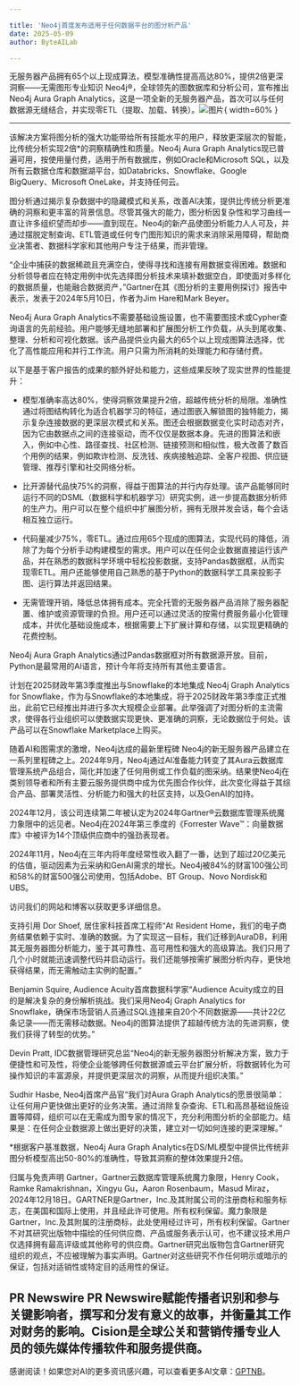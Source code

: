 ```yaml
---

title: 'Neo4j首度发布适用于任何数据平台的图分析产品'
date: 2025-05-09
author: ByteAILab

---
```


无服务器产品拥有65个以上现成算法，模型准确性提高高达80%，提供2倍更深洞察——无需图形专业知识
Neo4j®，全球领先的图数据库和分析公司，宣布推出Neo4j Aura Graph Analytics，这是一项全新的无服务器产品，首次可以与任何数据源无缝结合，并实现零ETL（提取、加载、转换）。![图片](https://ai-techpark.com/wp-content/uploads/Neo4j-Debuts.jpg){ width=60% }

---
该解决方案将图分析的强大功能带给所有技能水平的用户，释放更深层次的智能，比传统分析实现2倍*的洞察精确性和质量。Neo4j Aura Graph Analytics现已普遍可用，按使用量付费，适用于所有数据库，例如Oracle和Microsoft SQL，以及所有云数据仓库和数据湖平台，如Databricks、Snowflake、Google BigQuery、Microsoft OneLake，并支持任何云。

图分析通过揭示复杂数据中的隐藏模式和关系，改善AI决策，提供比传统分析更准确的洞察和更丰富的背景信息。尽管其强大的能力，图分析因复杂性和学习曲线一直让许多组织望而却步——直到现在。Neo4j的新产品使图分析能力人人可及，并通过摆脱定制查询、ETL管道或任何专门图形知识的需求来消除采用障碍，帮助商业决策者、数据科学家和其他用户专注于结果，而非管理。

“企业中捕获的数据稀疏且充满空白，使得寻找和连接有用数据变得困难。数据和分析领导者应在特定用例中优先选择图分析技术来填补数据空白，即使面对多样化的数据质量，也能融合数据资产，”Gartner在其《图分析的主要用例探讨》报告中表示，发表于2024年5月10日，作者为Jim Hare和Mark Beyer。

Neo4j Aura Graph Analytics不需要基础设施设置，也不需要图技术或Cypher查询语言的先前经验。用户能够无缝地部署和扩展图分析工作负载，从头到尾收集、整理、分析和可视化数据。该产品提供业内最大的65个以上现成图算法选择，优化了高性能应用和并行工作流。用户只需为所消耗的处理能力和存储付费。

以下是基于客户报告的成果的额外好处和能力，这些成果反映了现实世界的性能提升：

- 模型准确率高达80%，使得洞察效果提升2倍，超越传统分析的局限。准确性通过将图结构转化为适合机器学习的特征，通过图嵌入解锁图的独特能力，揭示复杂连接数据的更深层次模式和关系。图还会根据数据变化实时动态对齐，因为它由数据点之间的连接驱动，而不仅仅是数据本身。先进的图算法和嵌入，例如中心性、路径查找、社区检测、链接预测和相似性，极大改善了数百个用例的结果，例如欺诈检测、反洗钱、疾病接触追踪、全客户视图、供应链管理、推荐引擎和社交网络分析。
  
- 比开源替代品快75%的洞察，得益于图算法的并行内存处理。该产品能够同时运行不同的DSML（数据科学和机器学习）研究实例，进一步提高数据分析师的生产力。用户可以在整个组织中扩展图分析，拥有无限并发会话，每个会话相互独立运行。
  
- 代码量减少75%，零ETL。通过应用65个现成的图算法，实现代码的降低，消除了为每个分析手动构建模型的需求。用户可以在任何企业数据直接运行该产品，并在熟悉的数据科学环境中轻松投影数据，支持Pandas数据框，从而实现零ETL。用户还能够使用自己熟悉的基于Python的数据科学工具来投影子图、运行算法并返回结果。
  
- 无需管理开销，降低总体拥有成本。完全托管的无服务器产品消除了服务器配置、维护或资源管理的负担。用户还可以通过灵活的按需付费服务最小化管理成本，并优化基础设施成本，根据需要上下扩展计算和存储，以实现更精确的花费控制。

Neo4j Aura Graph Analytics通过Pandas数据框对所有数据源开放。目前，Python是最常用的AI语言，预计今年将支持所有其他主要语言。 

计划在2025财政年第3季度推出与Snowflake的本地集成
Neo4j Graph Analytics for Snowflake，作为与Snowflake的本地集成，将于2025财政年第3季度正式推出，此前它已经推出并进行多次大规模企业部署。此举强调了对图分析的主流需求，使得各行业组织可以使数据实现更快、更准确的洞察，无论数据位于何处。该产品可以在Snowflake Marketplace上购买。

随着AI和图需求的激增，Neo4j达成的最新里程碑
Neo4j的新无服务器产品建立在一系列里程碑之上。2024年9月，Neo4j通过AI准备能力转变了其Aura云数据库管理系统产品组合，简化并加速了任何用例或工作负载的图采纳。结果使Neo4j在类别领导者和所有主要云服务提供商中成为优先图合作伙伴，此次变化得益于其综合产品、部署灵活性、分析能力和强大的社区支持，以及GenAI的加持。

2024年12月，该公司连续第二年被认定为2024年Gartner®云数据库管理系统魔力象限中的远见者。Neo4j在2024年第三季度的《Forrester Wave™：向量数据库》中被评为14个顶级供应商中的强劲表现者。

2024年11月，Neo4j在三年内将年度经常性收入翻了一番，达到了超过20亿美元的估值，驱动因素为云采纳和GenAI需求的增长。Neo4j被84%的财富100强公司和58%的财富500强公司使用，包括Adobe、BT Group、Novo Nordisk和UBS。

访问我们的网站和博客以获取更多详细信息。

支持引用
Dor Shoef, 居住家科技首席工程师“At Resident Home，我们的电子商务结果依赖于实时、准确的数据。为了实现这一目标，我们迁移到AuraDB，利用其无服务器图分析能力，鉴于其可靠性、高可用性和强大的高级算法。我们只用了几个小时就能迅速调整代码并启动运行。我们还能够按需扩展图分析内存，更快地获得结果，而无需触动主实例的配置。”

Benjamin Squire, Audience Acuity首席数据科学家“Audience Acuity成立的目的是解决复杂的身份解析挑战。我们采用Neo4j Graph Analytics for Snowflake，确保市场营销人员通过SQL连接来自20个不同数据源——共计22亿条记录——而无需移动数据。Neo4j的图算法提供了超越传统方法的先进洞察，使我们获得了转型的优势。”

Devin Pratt, IDC数据管理研究总监“Neo4j的新无服务器图分析解决方案，致力于便捷性和可及性，将使企业能够跨任何数据源或云平台扩展分析，将数据转化为可操作知识的丰富源泉，并提供更深层次的洞察，从而提升组织决策。”

Sudhir Hasbe, Neo4j首席产品官“我们对Aura Graph Analytics的愿景很简单：让任何用户更快做出更好的业务决策。通过消除复杂查询、ETL和高昂基础设施设置等障碍，组织可以在无需成为图专家的情况下，充分利用图分析的全部能力。结果是：在任何企业数据源上做出更好的决策，建立对一切如何连接的更深理解。”

*根据客户基准数据，Neo4j Aura Graph Analytics在DS/ML模型中提供比传统非图分析模型高出50-80%的准确性，导致其洞察的整体效果提升2倍。

归属与免责声明
Gartner，Gartner云数据库管理系统魔力象限，Henry Cook，Ramke Ramakrishnan，Xingyu Gu，Aaron Rosenbaum，Masud Miraz，2024年12月18日。GARTNER是Gartner，Inc.及其附属公司的注册商标和服务标志，在美国和国际上使用，并且经此许可使用。所有权利保留。魔力象限是Gartner，Inc.及其附属的注册商标，此处使用经过许可，所有权利保留。Gartner不对其研究出版物中描绘的任何供应商、产品或服务表示认可，也不建议技术用户仅选择拥有最高评级或其他称号的供应商。Gartner研究出版物包含Gartner研究组织的观点，不应被理解为事实声明。Gartner对这些研究不作任何明示或暗示的保证，包括对适销性或特定目的适用性的保证。

PR Newswire
PR Newswire赋能传播者识别和参与关键影响者，撰写和分发有意义的故事，并衡量其工作对财务的影响。Cision是全球公关和营销传播专业人员的领先媒体传播软件和服务提供商。
---
感谢阅读！如果您对AI的更多资讯感兴趣，可以查看更多AI文章：[GPTNB](https://gptnb.com)。